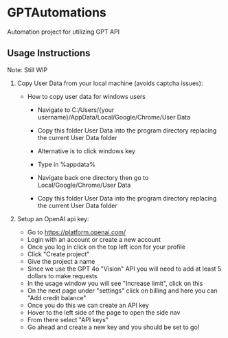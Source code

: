 # GPTAutomations
Automation project for utilizing GPT API

## Usage Instructions

Note: Still WIP

1. Copy User Data from your local machine (avoids captcha issues):
    - How to copy user data for windows users 
        - Navigate to C:/Users/{your username}/AppData/Local/Google/Chrome/User Data
        - Copy this folder User Data into the program directory replacing the current User Data folder

        - Alternative is to click windows key
        - Type in %appdata%
        - Navigate back one directory then go to Local/Google/Chrome/User Data
        - Copy this folder User Data into the program directory replacing the current User Data folder

2. Setup an OpenAI api key:
    - Go to https://platform.openai.com/
    - Login with an account or create a new account
    - Once you log in click on the top left icon for your profile
    - Click "Create project"
    - Give the project a name
    - Since we use the GPT 4o "Vision" API you will need to add at least 5 dollars to make requests
    - In the usage window you will see "Increase limit", click on this
    - On the next page under "settings" click on billing and here you can "Add credit balance"
    - Once you do this we can create an API key
    - Hover to the left side of the page to open the side nav
    - From there select "API keys"
    - Go ahead and create a new key and you should be set to go!